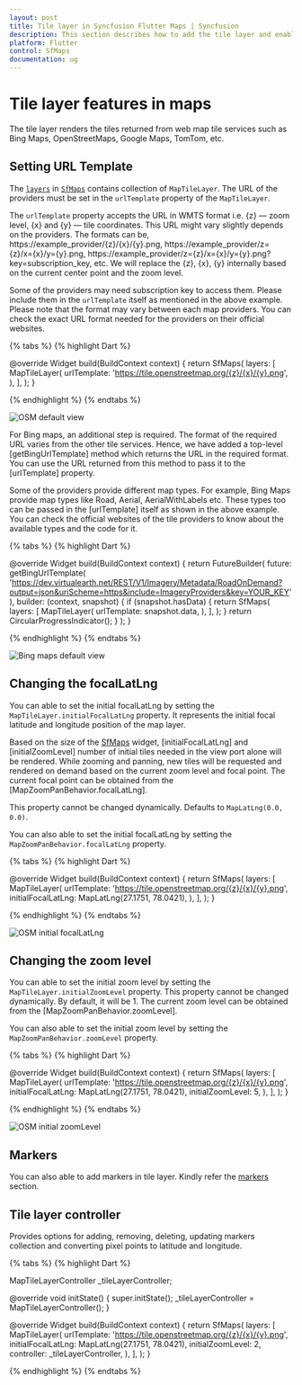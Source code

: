 ```yaml
---
layout: post
title: Tile layer in Syncfusion Flutter Maps | Syncfusion
description: This section describes how to add the tile layer and enable its features.
platform: Flutter
control: SfMaps
documentation: ug
---
```


# Tile layer features in maps

The tile layer renders the tiles returned from web map tile services such as Bing Maps, OpenStreetMaps, Google Maps, TomTom, etc.

## Setting URL Template

The [`layers`](https://pub.dev/documentation/syncfusion_flutter_maps/latest/maps/SfMaps/layers.html) in [`SfMaps`](https://pub.dev/documentation/syncfusion_flutter_maps/latest/maps/SfMaps-class.html) contains collection of `MapTileLayer`. The URL of the providers must be set in the `urlTemplate` property of the `MapTileLayer`.

The `urlTemplate` property accepts the URL in WMTS format i.e. {z} — zoom level, {x} and {y} — tile coordinates. This URL might vary slightly depends on the providers. The formats can be,
    https://example_provider/{z}/{x}/{y}.png,
    https://example_provider/z={z}/x={x}/y={y}.png,
    https://example_provider/z={z}/x={x}/y={y}.png?key=subscription_key, etc. We will replace the {z}, {x}, {y} internally based on the current center point and the zoom level. 

Some of the providers may need subscription key to access them. Please include them in the `urlTemplate` itself as mentioned in the above example. Please note that the format may vary between each map providers. You can check the exact URL format needed for the providers on their official websites.

{% tabs %}
{% highlight Dart %}

@override
Widget build(BuildContext context) {
    return SfMaps(
        layers: [
            MapTileLayer(
                urlTemplate: 'https://tile.openstreetmap.org/{z}/{x}/{y}.png',
            ),
        ],
    );
}
 
{% endhighlight %}
{% endtabs %}

![OSM default view](images/tile-layer/osm_maps_default.png)

For Bing maps, an additional step is required. The format of the required URL varies from the other tile services. Hence, we have added a top-level [getBingUrlTemplate] method which returns the URL in the required format. You can use the URL returned from this method to pass it to the [urlTemplate] property.

Some of the providers provide different map types. For example, Bing Maps provide map types like Road, Aerial, AerialWithLabels etc. These types too can be passed in the [urlTemplate] itself as shown in the above example. You can check the official websites of the tile providers to know about the available types and the code for it.

{% tabs %}
{% highlight Dart %}

@override
Widget build(BuildContext context) {
    return FutureBuilder(
        future: getBingUrlTemplate(
            'https://dev.virtualearth.net/REST/V1/Imagery/Metadata/RoadOnDemand?output=json&uriScheme=https&include=ImageryProviders&key=YOUR_KEY'),
        builder: (context, snapshot) {
            if (snapshot.hasData) {
                return SfMaps(
                    layers: [
                        MapTileLayer(
                            urlTemplate: snapshot.data,
                        ),
                    ],
                );
           }
        return CircularProgressIndicator();
        }
    );
}
 
{% endhighlight %}
{% endtabs %}

![Bing maps default view](images/tile-layer/bing_maps_default.png)

## Changing the focalLatLng

You can able to set the initial focalLatLng by setting the `MapTileLayer.initialFocalLatLng` property. It represents the initial focal latitude and longitude position of the map layer.

Based on the size of the [SfMaps](https://pub.dev/documentation/syncfusion_flutter_maps/latest/maps/SfMaps-class.html) widget, [initialFocalLatLng] and [initialZoomLevel] number of initial tiles needed in the view port alone will be rendered. While zooming and panning, new tiles will be requested and rendered on demand based on the current zoom level and focal point. The current focal point can be obtained from the [MapZoomPanBehavior.focalLatLng]. 

This property cannot be changed dynamically. Defaults to `MapLatLng(0.0, 0.0)`.

You can also able to set the initial focalLatLng by setting the `MapZoomPanBehavior.focalLatLng` property.

{% tabs %}
{% highlight Dart %}

@override
Widget build(BuildContext context) {
    return SfMaps(
        layers: [
            MapTileLayer(
                urlTemplate: 'https://tile.openstreetmap.org/{z}/{x}/{y}.png',
                initialFocalLatLng: MapLatLng(27.1751, 78.0421),
            ),
        ],
    );
}
 
{% endhighlight %}
{% endtabs %}

![OSM initial focalLatLng](images/tile-layer/osm_initial_focallatlng.png)

## Changing the zoom level

You can able to set the initial zoom level by setting the `MapTileLayer.initialZoomLevel` property. This property cannot be changed dynamically. By default, it will be 1. The current zoom level can be obtained from the [MapZoomPanBehavior.zoomLevel].

You can also able to set the initial zoom level by setting the `MapZoomPanBehavior.zoomLevel` property.

{% tabs %}
{% highlight Dart %}

@override
Widget build(BuildContext context) {
    return SfMaps(
        layers: [
            MapTileLayer(
                urlTemplate: 'https://tile.openstreetmap.org/{z}/{x}/{y}.png',
                initialFocalLatLng: MapLatLng(27.1751, 78.0421),
                initialZoomLevel: 5,
            ),
        ],
    );
}
 
{% endhighlight %}
{% endtabs %}

![OSM initial zoomLevel](images/tile-layer/osm_initial_zoomlevel.png)

## Markers

You can also able to add markers in tile layer. Kindly refer the [markers](https://help.syncfusion.com/flutter/maps/markers#adding-markers) section.

## Tile layer controller

Provides options for adding, removing, deleting, updating markers collection and converting pixel points to latitude and longitude.

{% tabs %}
{% highlight Dart %}

MapTileLayerController _tileLayerController;

@override
void initState() {
    super.initState();
    _tileLayerController = MapTileLayerController();
}

@override
Widget build(BuildContext context) {
    return SfMaps(
        layers: [
            MapTileLayer(
                urlTemplate: 'https://tile.openstreetmap.org/{z}/{x}/{y}.png',
                initialFocalLatLng: MapLatLng(27.1751, 78.0421),
                initialZoomLevel: 2,
                controller: _tileLayerController,
            ),
        ],
    );
}
 
{% endhighlight %}
{% endtabs %}
